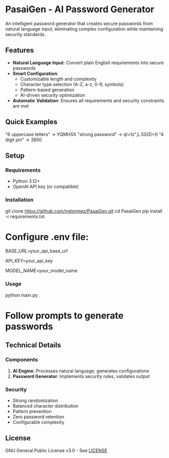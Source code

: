 # PasaiGen - AI Password Generator

An intelligent password generator that creates secure passwords from natural language input, eliminating complex configuration while maintaining security standards.

## Features

- **Natural Language Input**: Convert plain English requirements into secure passwords
- **Smart Configuration**:
   - Customizable length and complexity
   - Character type selection (A-Z, a-z, 0-9, symbols)
   - Pattern-based generation
   - AI-driven security optimization
- **Automatic Validation**: Ensures all requirements and security constraints are met

## Quick Examples

"6 uppercase letters" → YQMHSX
"strong password"    → qI=fz",L.5S{D=(t
"4 digit pin"       → 3850

## Setup

### Requirements
- Python 3.12+
- OpenAI API key (or compatible)

### Installation

git clone https://github.com/mdonmez/PasaiGen.git
cd PasaiGen
pip install -r requirements.txt

# Configure .env file:

BASE_URL=your_api_base_url

API_KEY=your_api_key

MODEL_NAME=your_model_name

### Usage

python main.py
# Follow prompts to generate passwords

## Technical Details

### Components
1. **AI Engine**: Processes natural language, generates configurations
2. **Password Generator**: Implements security rules, validates output

### Security
- Strong randomization
- Balanced character distribution
- Pattern prevention
- Zero password retention
- Configurable complexity

## License

GNU General Public License v3.0 - See [LICENSE](LICENSE)
